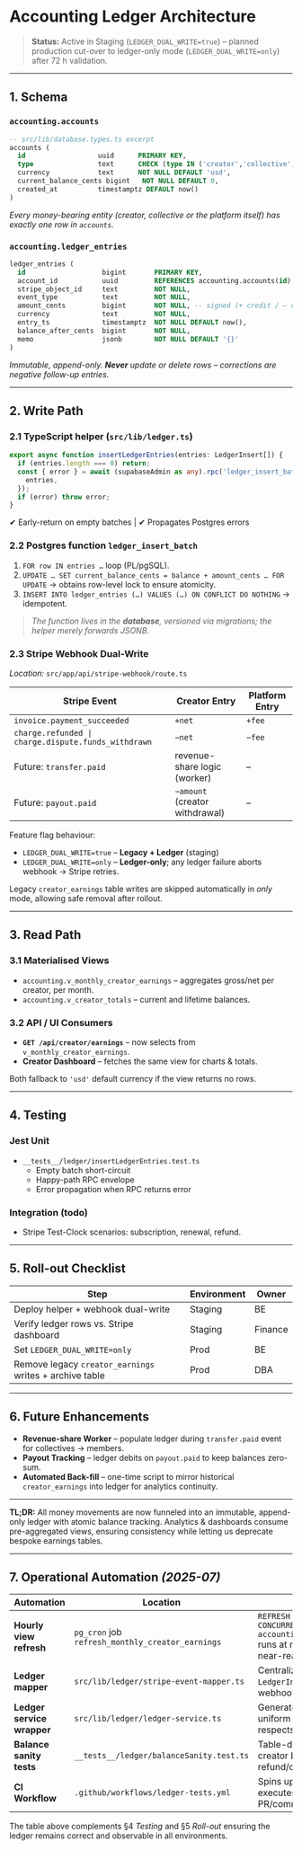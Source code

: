 # Accounting Ledger Architecture

> **Status:** Active in Staging (`LEDGER_DUAL_WRITE=true`) – planned production cut-over to ledger-only mode (`LEDGER_DUAL_WRITE=only`) after 72 h validation.

---

## 1. Schema

### `accounting.accounts`

```sql
-- src/lib/database.types.ts excerpt
accounts (
  id                  uuid      PRIMARY KEY,
  type                text      CHECK (type IN ('creator','collective','platform')),
  currency            text      NOT NULL DEFAULT 'usd',
  current_balance_cents bigint   NOT NULL DEFAULT 0,
  created_at          timestamptz DEFAULT now()
)
```

_Every money-bearing entity (creator, collective or the platform itself) has exactly one row in `accounts`._

### `accounting.ledger_entries`

```sql
ledger_entries (
  id                   bigint       PRIMARY KEY,
  account_id           uuid         REFERENCES accounting.accounts(id),
  stripe_object_id     text         NOT NULL,
  event_type           text         NOT NULL,
  amount_cents         bigint       NOT NULL, -- signed (+ credit / – debit)
  currency             text         NOT NULL,
  entry_ts             timestamptz  NOT NULL DEFAULT now(),
  balance_after_cents  bigint       NOT NULL,
  memo                 jsonb        NOT NULL DEFAULT '{}'
)
```

_Immutable, append-only. **Never** update or delete rows – corrections are negative follow-up entries._

---

## 2. Write Path

### 2.1 TypeScript helper (`src/lib/ledger.ts`)

```ts
export async function insertLedgerEntries(entries: LedgerInsert[]) {
  if (entries.length === 0) return;
  const { error } = await (supabaseAdmin as any).rpc('ledger_insert_batch', {
    entries,
  });
  if (error) throw error;
}
```

✔ Early-return on empty batches | ✔ Propagates Postgres errors

### 2.2 Postgres function `ledger_insert_batch`

1. `FOR row IN entries …` loop (PL/pgSQL).
2. `UPDATE … SET current_balance_cents = balance + amount_cents … FOR UPDATE` → obtains row-level lock to ensure atomicity.
3. `INSERT INTO ledger_entries (…) VALUES (…) ON CONFLICT DO NOTHING` → idempotent.

> _The function lives in the **database**, versioned via migrations; the helper merely forwards JSONB._

### 2.3 Stripe Webhook Dual-Write

_Location:_ `src/app/api/stripe-webhook/route.ts`

| Stripe Event                                        | Creator Entry                  | Platform Entry |
| --------------------------------------------------- | ------------------------------ | -------------- |
| `invoice.payment_succeeded`                         | `+net`                         | `+fee`         |
| `charge.refunded \| charge.dispute.funds_withdrawn` | `−net`                         | `−fee`         |
| Future: `transfer.paid`                             | revenue-share logic (worker)   | –              |
| Future: `payout.paid`                               | `−amount` (creator withdrawal) | –              |

Feature flag behaviour:

- `LEDGER_DUAL_WRITE=true` – **Legacy + Ledger** (staging)
- `LEDGER_DUAL_WRITE=only` – **Ledger-only**; any ledger failure aborts webhook → Stripe retries.

Legacy `creator_earnings` table writes are skipped automatically in _only_ mode, allowing safe removal after rollout.

---

## 3. Read Path

### 3.1 Materialised Views

- `accounting.v_monthly_creator_earnings` – aggregates gross/net per creator, per month.
- `accounting.v_creator_totals` – current and lifetime balances.

### 3.2 API / UI Consumers

- **`GET /api/creator/earnings`** – now selects from `v_monthly_creator_earnings`.
- **Creator Dashboard** – fetches the same view for charts & totals.

Both fallback to `'usd'` default currency if the view returns no rows.

---

## 4. Testing

### Jest Unit

- `__tests__/ledger/insertLedgerEntries.test.ts`
  - Empty batch short-circuit
  - Happy-path RPC envelope
  - Error propagation when RPC returns error

### Integration (todo)

- Stripe Test-Clock scenarios: subscription, renewal, refund.

---

## 5. Roll-out Checklist

| Step                                                    | Environment | Owner   |
| ------------------------------------------------------- | ----------- | ------- |
| Deploy helper + webhook dual-write                      | Staging     | BE      |
| Verify ledger rows vs. Stripe dashboard                 | Staging     | Finance |
| Set `LEDGER_DUAL_WRITE=only`                            | Prod        | BE      |
| Remove legacy `creator_earnings` writes + archive table | Prod        | DBA     |

---

## 6. Future Enhancements

- **Revenue-share Worker** – populate ledger during `transfer.paid` event for collectives → members.
- **Payout Tracking** – ledger debits on `payout.paid` to keep balances zero-sum.
- **Automated Back-fill** – one-time script to mirror historical `creator_earnings` into ledger for analytics continuity.

---

**TL;DR:** All money movements are now funneled into an immutable, append-only ledger with atomic balance tracking. Analytics & dashboards consume pre-aggregated views, ensuring consistency while letting us deprecate bespoke earnings tables.

---

## 7. Operational Automation *(2025-07)*

| Automation | Location | Purpose |
|------------|----------|---------|
| **Hourly view refresh** | `pg_cron` job `refresh_monthly_creator_earnings` | `REFRESH MATERIALIZED VIEW CONCURRENTLY accounting.v_monthly_creator_earnings` runs at minute 0 every hour ensuring near-real-time dashboard data. |
| **Ledger mapper** | `src/lib/ledger/stripe-event-mapper.ts` | Centralizes mapping of Stripe events → `LedgerInsert[]`; reused across webhook & future workers. |
| **Ledger service wrapper** | `src/lib/ledger/ledger-service.ts` | Generates + inserts ledger rows with uniform idempotency/error telemetry; respects `LEDGER_DUAL_WRITE` modes. |
| **Balance sanity tests** | `__tests__/ledger/balanceSanity.test.ts` | Table-driven Jest tests asserting creator balance returns to zero after refund/chargeback sequences. |
| **CI Workflow** | `.github/workflows/ledger-tests.yml` | Spins up Postgres, runs migrations, executes Jest ledger suite on every PR/commit. |

The table above complements §4 *Testing* and §5 *Roll-out* ensuring the ledger remains correct and observable in all environments.
